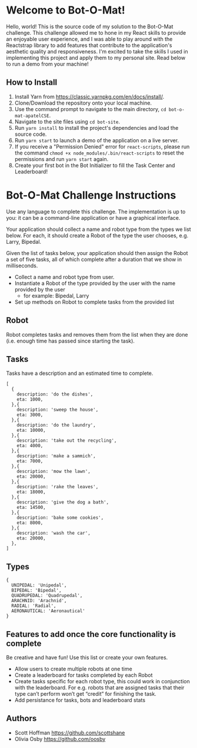 # Welcome to Bot-O-Mat!
Hello, world! This is the source code of my solution to the Bot-O-Mat challenge. This challenge allowed me to hone in my React skills to provide an enjoyable user experience, and I was able to play around with the Reactstrap library to add features that contribute to the application's aesthetic quality and responsiveness. I'm excited to take the skills I used in implementing this project and apply them to my personal site. Read below to run a demo from your machine!

## How to Install
1. Install Yarn from https://classic.yarnpkg.com/en/docs/install/.
2. Clone/Download the repository onto your local machine.
3. Use the command prompt to navigate to the main directory, `cd bot-o-mat-apatelCSE`.
4. Navigate to the site files using `cd bot-site`.
5. Run `yarn install` to install the project's dependencies and load the source code. 
6. Run `yarn start` to launch a demo of the application on a live server.
7. If you receive a "Permission Denied" error for `react-scripts`, please run the command `chmod +x node_modules/.bin/react-scripts` to reset the permissions and run `yarn start` again.
7. Create your first bot in the Bot Initializer to fill the Task Center and Leaderboard!

# Bot-O-Mat Challenge Instructions
Use any language to complete this challenge. The implementation is up to you: it can be a command-line application or have a graphical interface.

Your application should collect a name and robot type from the types we list below. For each, it should create a Robot of the type the user chooses, e.g. Larry, Bipedal. 

Given the list of tasks below, your application should then assign the Robot a set of five tasks, all of which complete after a duration that we show in milliseconds. 



- Collect a name and robot type from user.
- Instantiate a Robot of the type provided by the user with the name provided by the user
  - for example: Bipedal, Larry
- Set up methods on Robot to complete tasks from the provided list

## Robot
Robot completes tasks and removes them from the list when they are done (i.e. enough time has passed since starting the task).

## Tasks
Tasks have a description and an estimated time to complete.

```
[
  {
    description: 'do the dishes',
    eta: 1000,
  },{
    description: 'sweep the house',
    eta: 3000,
  },{
    description: 'do the laundry',
    eta: 10000,
  },{
    description: 'take out the recycling',
    eta: 4000,
  },{
    description: 'make a sammich',
    eta: 7000,
  },{
    description: 'mow the lawn',
    eta: 20000,
  },{
    description: 'rake the leaves',
    eta: 18000,
  },{
    description: 'give the dog a bath',
    eta: 14500,
  },{
    description: 'bake some cookies',
    eta: 8000,
  },{
    description: 'wash the car',
    eta: 20000,
  },
]
```

## Types
```
{ 
  UNIPEDAL: 'Unipedal',
  BIPEDAL: 'Bipedal',
  QUADRUPEDAL: 'Quadrupedal',
  ARACHNID: 'Arachnid',
  RADIAL: 'Radial',
  AERONAUTICAL: 'Aeronautical'
}
```

## Features to add once the core functionality is complete
Be creative and have fun! Use this list or create your own features.
- Allow users to create multiple robots at one time
- Create a leaderboard for tasks completed by each Robot
- Create tasks specific for each robot type, this could work in conjunction with the leaderboard. For e.g. robots that are assigned tasks that their type can’t perform won’t get “credit” for finishing the task.
- Add persistance for tasks, bots and leaderboard stats


## Authors
- Scott Hoffman <https://github.com/scottshane>
- Olivia Osby <https://github.com/oosby>